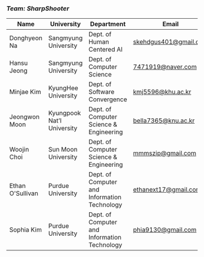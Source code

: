 ### *Team: SharpShooter*



| Name             | University                 | Department                                   | Email                 | Contact                          |
| ------------     | -------------------------  | -------------------------------------------- | --------------------- | -------------------------------- |
| Donghyeon Na     | Sangmyung University       | Dept. of Human Centered AI                   | skehdgus401@gmail.com | https://github.com/xialGuri      |
| Hansu Jeong      | Sangmyung University       | Dept. of Computer Science                    | 7471919@naver.com     | https://github.com/8471919       |
| Minjae Kim       | KyungHee University        | Dept. of Software Convergence                | kmj5596@khu.ac.kr     | https://github.com/MinJaeKim2796 |
| Jeongwon Moon    | Kyungpook Nat’l University | Dept. of Computer Science & Engineering      | bella7365@knu.ac.kr   | https://github.com/gaarden       |
| Woojin Choi      | Sun Moon University        | Dept. of Computer Science & Engineering      | mmmszip@gmail.com     | https://github.com/woojin-choi518|
| Ethan O'Sullivan | Purdue University          | Dept. of Computer and Information Technology | ethanext17@gmail.com  | https://github.com/ethanext      |
| Sophia Kim       | Purdue University          | Dept. of Computer and Information Technology | phia9130@gmail.com    |                                  |